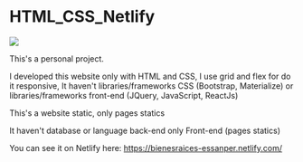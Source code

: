 # HTML_CSS_Netlify
![](https://pixelswap.fr/thumbs/1300x500c/2018-09/netlify-static.jpg)


This's a personal project.

I developed this website only with HTML and CSS, I use grid and flex for do it responsive, It haven't libraries/frameworks CSS (Bootstrap, Materialize) or libraries/frameworks front-end (JQuery, JavaScript, ReactJs)

This's a website static, only pages statics 

It haven't database or language back-end only Front-end (pages statics)

You can see it on Netlify here:
https://bienesraices-essanper.netlify.com/
